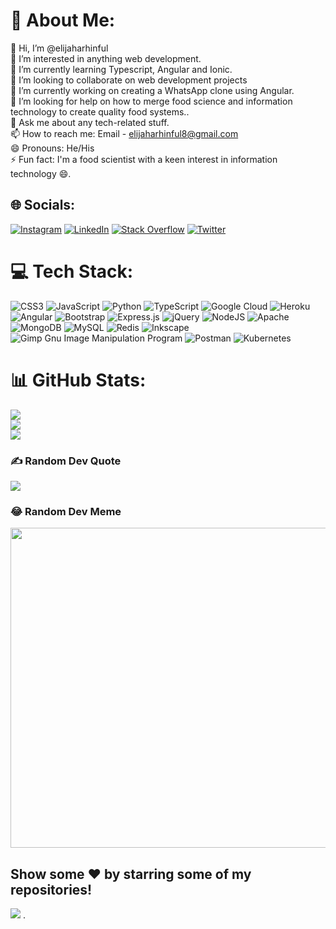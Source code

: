 # 💫 About Me:
👋 Hi, I’m @elijaharhinful<br>👀 I’m interested in anything web development.<br>🌱 I’m currently learning Typescript, Angular and Ionic.<br>💞️ I’m looking to collaborate on web development projects<br>🔭 I’m currently working on creating a WhatsApp clone using Angular.<br>🤔 I’m looking for help on how to merge food science and information technology to create quality food systems..<br>💬 Ask me about any tech-related stuff.<br>📫 How to reach me: Email - elijaharhinful8@gmail.com<br>😄 Pronouns: He/His<br>⚡ Fun fact: I'm a food scientist with a keen interest in information technology 😄.


## 🌐 Socials:
[![Instagram](https://img.shields.io/badge/Instagram-%23E4405F.svg?logo=Instagram&logoColor=white)](https://instagram.com/de.facto) [![LinkedIn](https://img.shields.io/badge/LinkedIn-%230077B5.svg?logo=linkedin&logoColor=white)](https://linkedin.com/in/elijah-arhinful) [![Stack Overflow](https://img.shields.io/badge/-Stackoverflow-FE7A16?logo=stack-overflow&logoColor=white)](https://stackoverflow.com/users/7811008) [![Twitter](https://img.shields.io/badge/Twitter-%231DA1F2.svg?logo=Twitter&logoColor=white)](https://twitter.com/gh_defacto) 

# 💻 Tech Stack:
![CSS3](https://img.shields.io/badge/css3-%231572B6.svg?style=for-the-badge&logo=css3&logoColor=white) ![JavaScript](https://img.shields.io/badge/javascript-%23323330.svg?style=for-the-badge&logo=javascript&logoColor=%23F7DF1E) ![Python](https://img.shields.io/badge/python-3670A0?style=for-the-badge&logo=python&logoColor=ffdd54) ![TypeScript](https://img.shields.io/badge/typescript-%23007ACC.svg?style=for-the-badge&logo=typescript&logoColor=white) ![Google Cloud](https://img.shields.io/badge/Google%20Cloud-%234285F4.svg?style=for-the-badge&logo=google-cloud&logoColor=white) ![Heroku](https://img.shields.io/badge/heroku-%23430098.svg?style=for-the-badge&logo=heroku&logoColor=white) ![Angular](https://img.shields.io/badge/angular-%23DD0031.svg?style=for-the-badge&logo=angular&logoColor=white) ![Bootstrap](https://img.shields.io/badge/bootstrap-%23563D7C.svg?style=for-the-badge&logo=bootstrap&logoColor=white) ![Express.js](https://img.shields.io/badge/express.js-%23404d59.svg?style=for-the-badge&logo=express&logoColor=%2361DAFB) ![jQuery](https://img.shields.io/badge/jquery-%230769AD.svg?style=for-the-badge&logo=jquery&logoColor=white) ![NodeJS](https://img.shields.io/badge/node.js-6DA55F?style=for-the-badge&logo=node.js&logoColor=white) ![Apache](https://img.shields.io/badge/apache-%23D42029.svg?style=for-the-badge&logo=apache&logoColor=white) ![MongoDB](https://img.shields.io/badge/MongoDB-%234ea94b.svg?style=for-the-badge&logo=mongodb&logoColor=white) ![MySQL](https://img.shields.io/badge/mysql-%2300f.svg?style=for-the-badge&logo=mysql&logoColor=white) ![Redis](https://img.shields.io/badge/redis-%23DD0031.svg?style=for-the-badge&logo=redis&logoColor=white) ![Inkscape](https://img.shields.io/badge/Inkscape-e0e0e0?style=for-the-badge&logo=inkscape&logoColor=080A13) ![Gimp Gnu Image Manipulation Program](https://img.shields.io/badge/Gimp-657D8B?style=for-the-badge&logo=gimp&logoColor=FFFFFF) ![Postman](https://img.shields.io/badge/Postman-FF6C37?style=for-the-badge&logo=postman&logoColor=white) ![Kubernetes](https://img.shields.io/badge/kubernetes-%23326ce5.svg?style=for-the-badge&logo=kubernetes&logoColor=white)
# 📊 GitHub Stats:
![](https://github-readme-stats.vercel.app/api?username=elijaharhinful&theme=radical&hide_border=false&include_all_commits=false&count_private=false)<br/>
![](https://github-readme-streak-stats.herokuapp.com/?user=elijaharhinful&theme=radical&hide_border=false)<br/>
![](https://github-readme-stats.vercel.app/api/top-langs/?username=elijaharhinful&theme=radical&hide_border=false&include_all_commits=false&count_private=false&layout=compact)

### ✍️ Random Dev Quote
![](https://quotes-github-readme.vercel.app/api?type=horizontal&theme=dark)

### 😂 Random Dev Meme
<img src="https://random-memer.herokuapp.com/" width="512px"/>

Show some ❤️ by starring some of my repositories!
---
[![](https://visitcount.itsvg.in/api?id=elijaharhinful&icon=2&color=1)](https://visitcount.itsvg.in)
.

<!---
elijaharhinful/elijaharhinful is a ✨ special ✨ repository because its `README.md` (this file) appears on your GitHub profile.
You can click the Preview link to take a look at your changes.
--->
